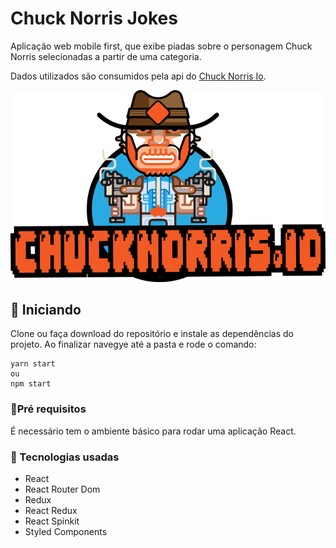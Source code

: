 # Chuck Norris Jokes

Aplicação web mobile first, que exibe piadas sobre o personagem Chuck Norris selecionadas a partir de uma categoria.

Dados utilizados são consumidos pela api do [Chuck Norris Io](https://api.chucknorris.io/).

![Logo Chuck Norris io](https://github.com/luanfonsecap/chuck-norris-jokes/blob/master/src/assets/chucknorris_logo.png?raw=true)

## :rocket: Iniciando

Clone ou faça download do repositório e instale as dependências do projeto.
Ao finalizar navegye até a pasta e rode o comando:

```
yarn start
ou 
npm start
```

### :hammer:Pré requisitos

É necessário tem o ambiente básico para rodar uma aplicação React.

### :scroll: Tecnologias usadas

* React
* React Router Dom
* Redux
* React Redux
* React Spinkit
* Styled Components
